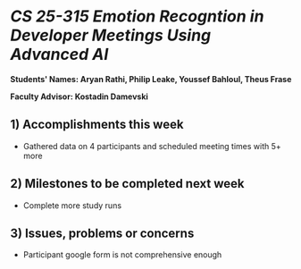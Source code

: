 # *CS 25-315 Emotion Recogntion in Developer Meetings Using Advanced AI*

**Students' Names: Aryan Rathi, Philip Leake, Youssef Bahloul, Theus Frase**

**Faculty Advisor: Kostadin Damevski**

## 1) Accomplishments this week ##
   - Gathered data on 4 participants and scheduled meeting times with 5+ more

## 2) Milestones to be completed next week ##
   - Complete more study runs

## 3) Issues, problems or concerns ##
   - Participant google form is not comprehensive enough
